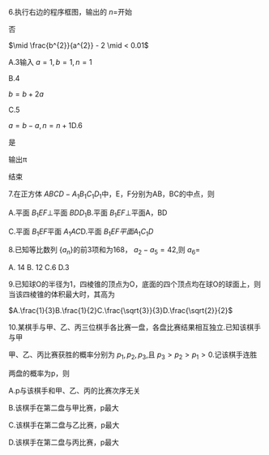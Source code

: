 6.执行右边的程序框图，输出的 $n =$开始

否

$\mid \frac{b^{2}}{a^{2}} - 2 \mid < 0.01$

A.3输入 $a = 1,b = 1,n = 1$

B.4

$b = b + 2a$

C.5

$a = b - a,n = n + 1$D.6

是

输出π

结束

7.在正方体 $ABCD - A_{1}B_{1}C_{1}D_{1}$中，E，F分别为AB，BC的中点，则

A.平面 $B_{1}EF\bot$平面 $BDD_{1}$B.平面 $B_{1}EF\bot$平面A，BD

C.平面 $B_{1}EF$平面 $A_{1}AC$D.平面 $B_{1}EF平面A_{1}C_{1}D$

8.已知等比数列 $\left\{ a_{n} \right\}$的前3项和为168， $a_{2} - a_{5} = 42,$则 $a_{6} =$

A. 14 B. 12 C.6 D.3

9.已知球O的半径为1，四棱锥的顶点为O，底面的四个顶点均在球O的球面上，则当该四棱锥的体积最大时，其高为

$A.\frac{1}{3}B.\frac{1}{2}C.\frac{\sqrt{3}}{3}D.\frac{\sqrt{2}}{2}$

10.某棋手与甲、乙、丙三位棋手各比赛一盘，各盘比赛结果相互独立.已知该棋手与甲

甲、乙、丙比赛获胜的概率分别为 $p_{1},p_{2},p_{3},$且 $p_{3} > p_{2} > p_{1} > 0.$记该棋手连胜

两盘的概率为p，则

A.p与该棋手和甲、乙、丙的比赛次序无关

B.该棋手在第二盘与甲比赛，p最大

C.该棋手在第二盘与乙比赛，p最大

D.该棋手在第二盘与丙比赛，p最大
